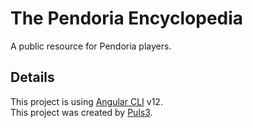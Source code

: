 # The Pendoria Encyclopedia

A public resource for Pendoria players.

## Details

This project is using [Angular CLI](https://github.com/angular/angular-cli) v12.  
This project was created by [Puls3](https://github.com/xPuls3).
